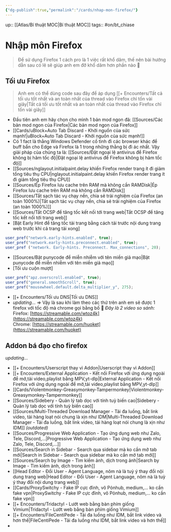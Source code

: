 ```yaml
---
{"dg-publish":true,"permalink":"/cards/nhap-mon-firefox/"}
---
```


up:: [[Atlas/Bí thuật MOC\|Bí thuật MOC]]
tags:: #on/bt_chiase 

# Nhập môn Firefox
> Để sử dụng Firefox 1 cách pro là 1 việc rất khổ dâm, thế nên bài hướng dẫn sau có lẽ sẽ giúp anh em đỡ khổ dâm hơn phần nào 💪

## Tối ưu Firefox

> Anh em có thể dùng code sau đây để áp dụng [[+ Encounters/Tất cả tối ưu tốt nhất và an toàn nhất của thread vào Firefox chỉ tốn vài giây\|Tất cả tối ưu tốt nhất và an toàn nhất của thread vào Firefox chỉ tốn vài giây]]
- Đầu tiên anh em hãy chọn cho mình 1 bản mod ngon đã: [[Sources/Các bản mod ngon của Firefox\|Các bản mod ngon của Firefox]]
- [[Cards/uBlock+Auto Tab Discard - Khởi nguồn của sức mạnh!\|uBlock+Auto Tab Discard - Khởi nguồn của sức mạnh!]]
- Có 1 fact là thằng Windows Defender cố tình đì các browser khác để buff bẩn cho Edge và Firefox là 1 trong những thằng bị đì ác nhất. Vậy giải pháp của chúng ta là: [[Sources/Đặt ngoại lệ antivirus để Firefox không bị hãm tốc độ\|Đặt ngoại lệ antivirus để Firefox không bị hãm tốc độ]]
- [[Sources/nglayout.initialpaint.delay khiến Firefox render trang ít đi giảm tổng tiêu thụ CPU\|nglayout.initialpaint.delay khiến Firefox render trang ít đi giảm tổng tiêu thụ CPU]]
- [[Sources/Ép Firefox lưu cache trên RAM mà không cần RAMDisk\|Ép Firefox lưu cache trên RAM mà không cần RAMDisk]]
- [[Sources/Tắt sạch tác vụ chạy nền, chia sẻ trải nghiệm của Firefox (an toàn 1000%)\|Tắt sạch tác vụ chạy nền, chia sẻ trải nghiệm của Firefox (an toàn 1000%)]]
- [[Sources/Tắt OCSP để tăng tốc kết nối tới trang web\|Tắt OCSP để tăng tốc kết nối tới trang web]]
- [Bật Early Hint để tăng tốc tải trang bằng cách tải trước nội dung trang web trước khi cả trang tải xong]
```javaScript
user_pref("network.early-hints.enabled", true);  
user_pref("network.early-hints.preconnect.enabled", true); 
user_pref ("network. Early-hints. Preconnect. Max_connections", 20); 
```
- [[Sources/Bật punycode để miễn nhiễm với tên miền giả mạo\|Bật punycode để miễn nhiễm với tên miền giả mạo]]
- [Tối ưu cuộn mượt]
```javascript
user_pref("apz.overscroll.enabled", true);
user_pref("general.smoothScroll", true);
user_pref("mousewheel.default.delta_multiplier_y", 275);
```
- [[+ Encounters/Tối ưu DNS\|Tối ưu DNS]]
- *updating...*
=> Vậy là sau khi làm theo các thứ trên anh em sẽ được 1 firefox với tốc độ mà chrome gọi bằng bố 🤪
*Đây là 2 video so sánh:*
Firefox: [https://streamable.com/wtoz4k](https://streamable.com/wtoz4k)  
Chrome: [https://streamable.com/huoket](https://streamable.com/huoket)

## Addon bá đạo cho firefox
*updating...*
- [[+ Encounters/Userscript thay vì Addon\|Userscript thay vì Addon]]
- [[+ Encounters/External Application - Kết nối Firefox với ứng dụng ngoài để mở,tải video,playlist bằng MPV,yt-dlp\|External Application - Kết nối Firefox với ứng dụng ngoài để mở,tải video,playlist bằng MPV,yt-dlp]]
- [[Cards/Violentmonkey-Greasymonkey-Tampermonkey\|Violentmonkey-Greasymonkey-Tampermonkey]]
- [[Sources/Sidebery - Quản lý tab dọc với tính tuỳ biến cao\|Sidebery - Quản lý tab dọc với tính tuỳ biến cao]]
- [[Sources/Multi-Threaded Download Manager - Tải đa luồng, bắt link video, tải hàng loạt nói chung là xịn như IDM\|Multi-Threaded Download Manager - Tải đa luồng, bắt link video, tải hàng loạt nói chung là xịn như IDM]] *(outdated)*
- [[Sources/Progressive Web Application - Tạo ứng dụng web như Zalo, Tele, Discord,...\|Progressive Web Application - Tạo ứng dụng web như Zalo, Tele, Discord,...]]
- [[Sources/Search in Sidebar - Search qua sidebar mà ko cần mở tab mới\|Search in Sidebar - Search qua sidebar mà ko cần mở tab mới]]
- [[Sources/Search by Image - Tìm kiếm ảnh, dịch trong ảnh\|Search by Image - Tìm kiếm ảnh, dịch trong ảnh]]
- [[Head Editor - Đổi User - Agent Language, nôm nà là tuỳ ý thay đổi nội dung trang web\|Head Editor - Đổi User - Agent Language, nôm nà là tuỳ ý thay đổi nội dung trang web]]
- [[Cards/ProxySwitchy - Fake IP cực đỉnh, vô Pỏnhub, medium,... ko cần fake vpn\|ProxySwitchy - Fake IP cực đỉnh, vô Pỏnhub, medium,... ko cần fake vpn]]
- [[+ Encounters/Tridactyl - Lướt web bằng bàn phím giống Vimium\|Tridactyl - Lướt web bằng bàn phím giống Vimium]]
- [[+ Encounters/FileCentiPede - Tải đa luồng như IDM, bắt link video và hơn thế\|FileCentiPede - Tải đa luồng như IDM, bắt link video và hơn thế]]
- 